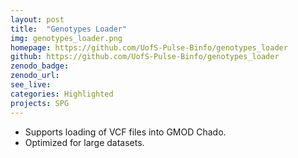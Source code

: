 ```yaml
---
layout: post
title:  "Genotypes Loader"
img: genotypes_loader.png
homepage: https://github.com/UofS-Pulse-Binfo/genotypes_loader
github: https://github.com/UofS-Pulse-Binfo/genotypes_loader
zenodo_badge:
zenodo_url:
see_live:
categories: Highlighted
projects: SPG
---
```


* Supports loading of VCF files into GMOD Chado.
* Optimized for large datasets.
